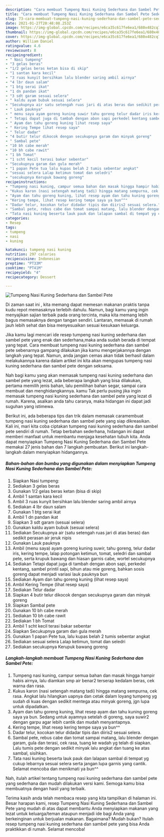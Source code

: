 ```yaml
---
description: "Cara membuat Tumpeng Nasi Kuning Sederhana dan Sambel Pete Sederhana dan Mudah Dibuat"
title: "Cara membuat Tumpeng Nasi Kuning Sederhana dan Sambel Pete Sederhana dan Mudah Dibuat"
slug: 73-cara-membuat-tumpeng-nasi-kuning-sederhana-dan-sambel-pete-sederhana-dan-mudah-dibuat
date: 2021-01-27T20:48:08.253Z
image: https://img-global.cpcdn.com/recipes/e6ca35c617fe6ea1/680x482cq70/tumpeng-nasi-kuning-sederhana-dan-sambel-pete-foto-resep-utama.jpg
thumbnail: https://img-global.cpcdn.com/recipes/e6ca35c617fe6ea1/680x482cq70/tumpeng-nasi-kuning-sederhana-dan-sambel-pete-foto-resep-utama.jpg
cover: https://img-global.cpcdn.com/recipes/e6ca35c617fe6ea1/680x482cq70/tumpeng-nasi-kuning-sederhana-dan-sambel-pete-foto-resep-utama.jpg
author: William Daniel
ratingvalue: 4.6
reviewcount: 8
recipeingredient:
- " Nasi tumpeng"
- "3 gelas beras"
- "1/2 gelas beras ketan bisa di skip"
- "1 santan kara kecil"
- "3 ruas kunyit bersihkan lalu blender saring ambil airnya"
- "4 lbr daun salam"
- "1 btg serai ikat"
- "1 dn pandan ikat"
- "3 sdt garam sesuai selera"
- " kaldu ayam bubuk sesuai selera"
- "Secukupnya air satu setengah ruas jari di atas beras dan sedikit perasan air jeruk nipis"
- " Lauk pauknya"
- " menu saya ayam goreng kuning suwir tahu goreng telur dadar iris kering tempe lalap potongan ketimun tomat seledri dan sambal pete serta krupuk bawang dan hiasan garnis cabe wortel secukupnya"
- " Tetapi dapat juga di tambah dengan abon sapi perkedel kentang sambel printil sapi bihun atau mie goreng bahkan sosis goreng dapat menjadi variasi lauk pauknya bun"
- " Ayam dan tahu goreng kuning lihat resep saya"
- " Kering Tempe lihat resep saya"
- " Telur dadar"
- "4 butir telur dikocok dengan secukupnya garam dan minyak goreng"
- " Sambal pete"
- "10 bh cabe merah"
- "10 bh cabe rawit"
- "1 bh Tomat"
- "1 scht kecil terasi bakar sebentar"
- "Secukupnya garam dan gula merah"
- "1 papan Pete tua lalu kupas belah 2 tumis sebentar angkat"
- "sesuai selera Lalap ketimun tomat dan seledri"
- "secukupnya Kerupuk bawang goreng"
recipeinstructions:
- "Tumpeng nasi kuning, campur semua bahan dan masak hingga hampir habis airnya, lalu diamkan smp air benar2 terserap kedalam beras, cek warna dan rasa."
- "Kukus karon (nasi setengah matang tadi) hingga matang sempurna, cek rasa. Angkat lalu hilangkan uapnya dan cetak dalam loyang tumpeng yg sudah di kuas dengan sedikit mentega atau minyak goreng, jgn lupa untuk dipadatkan."
- "Ayam dan tahu goreng kuning, lihat resep ayam dan tahu kuning goreng saya ya bun. Sedang untuk ayamnya setelah di goreng, saya suwir2 dengan garpu agar lebih cantik dan mudah menyantapnya."
- "Kering tempe, lihat resep kering tempe saya ya bun^^"
- "Dadar telur, kocokan telur didadar tipis dan diiris2 sesuai selera."
- "Sambal pete, rebus cabe dan tomat sampai matang, lalu blender dengan garam, gula dan terasi, cek rasa, tuang ke wadah yg telah di siapkan. Lalu tumis pete dengan sedikit minyak lalu angkat dan tuang ke atas sambal, sisihkan."
- "Tata nasi kuning beserta lauk pauk dan lalapan sambal di tempat yg cukup lebarnya sesuai selera serta jangan lupa garnis yang cantik. Selamat mencoba dan menikmati ya bun^^"
categories:
- Resep
tags:
- tumpeng
- nasi
- kuning

katakunci: tumpeng nasi kuning 
nutrition: 297 calories
recipecuisine: Indonesian
preptime: "PT33M"
cooktime: "PT41M"
recipeyield: "4"
recipecategory: Dessert

---
```



![Tumpeng Nasi Kuning Sederhana dan Sambel Pete](https://img-global.cpcdn.com/recipes/e6ca35c617fe6ea1/680x482cq70/tumpeng-nasi-kuning-sederhana-dan-sambel-pete-foto-resep-utama.jpg)

Di zaman  saat ini , kita memang dapat memesan makanan praktis tanpa kudu repot memasaknya terlebih dahulu. Namun, bagi kamu yang ingin menyajikan sajian terbaik pada orang tercinta, maka kita memang lebih bagus memasaknya dengan tangan sendiri. Lantaran, memasak di rumah jauh lebih sehat dan bisa menyesuaikan sesuai kesukaan keluarga.

Jika kamu lagi mencari ide resep tumpeng nasi kuning sederhana dan sambel pete yang enak dan sederhana,maka anda sudah berada di tempat yang tepat. Cara membuat tumpeng nasi kuning sederhana dan sambel pete  sebenarnya gampang dilakukan jika kamu mengerjakannya dengan langkah yang tepat. Namun, anda jangan cemas akan tidak berhasil dalam melakukannya 
karena dalam artikel ini kita akan mengupas tumpeng nasi kuning sederhana dan sambel pete dengan seksama.  



Nah bagi kamu yang akan memasak tumpeng nasi kuning sederhana dan sambel pete yang lezat, ada beberapa langkah yang bisa dilakukan, pertama memilih jenis bahan, lalu pemilihan bahan segar, sampai cara membuat dan menghidangkannya. kamu Tak perlu pusing jika ingin memasak tumpeng nasi kuning sederhana dan sambel pete yang lezat di rumah. Karena, asalkan anda  tahu caranya, maka hidangan ini dapat jadi suguhan yang istimewa.

Berikut ini, ada beberapa tips dan trik dalam memasak caramembuat tumpeng nasi kuning sederhana dan sambel pete yang siap dikreasikan. Kali ini, mari kita coba ciptakan tumpeng nasi kuning sederhana dan sambel pete sendiri di rumah. Tetap berbahan sederhana, hidangan ini dapat memberi manfaat untuk membantu menjaga kesehatan tubuh kita. Anda dapat menyiapkan Tumpeng Nasi Kuning Sederhana dan Sambel Pete memakai 27 jenis bahan dan 7 langkah pembuatan. Berikut ini langkah-langkah dalam menyiapkan hidangannya.

<!--inarticleads1-->

##### Bahan-bahan dan bumbu yang digunakan dalam menyiapkan Tumpeng Nasi Kuning Sederhana dan Sambel Pete:

1. Siapkan  Nasi tumpeng:
1. Sediakan 3 gelas beras
1. Gunakan 1/2 gelas beras ketan (bisa di skip)
1. Ambil 1 santan kara kecil
1. Ambil 3 ruas kunyit bersihkan lalu blender saring ambil airnya
1. Sediakan 4 lbr daun salam
1. Gunakan 1 btg serai ikat
1. Ambil 1 dn pandan ikat
1. Siapkan 3 sdt garam (sesuai selera)
1. Gunakan  kaldu ayam bubuk (sesuai selera)
1. Sediakan Secukupnya air (satu setengah ruas jari di atas beras) dan sedikit perasan air jeruk nipis
1. Gunakan  Lauk pauknya
1. Ambil  (menu saya) ayam goreng kuning suwir, tahu goreng, telur dadar iris, kering tempe, lalap potongan ketimun, tomat, seledri dan sambal pete, serta krupuk bawang dan hiasan garnis cabe, wortel secukupnya
1. Sediakan  Tetapi dapat juga di tambah dengan abon sapi, perkedel kentang, sambel printil sapi, bihun atau mie goreng, bahkan sosis goreng dapat menjadi variasi lauk pauknya bun
1. Sediakan  Ayam dan tahu goreng kuning (lihat resep saya)
1. Ambil  Kering Tempe (lihat resep saya)
1. Sediakan  Telur dadar
1. Siapkan 4 butir telur dikocok dengan secukupnya garam dan minyak goreng
1. Siapkan  Sambal pete
1. Gunakan 10 bh cabe merah
1. Sediakan 10 bh cabe rawit
1. Sediakan 1 bh Tomat
1. Ambil 1 scht kecil terasi bakar sebentar
1. Siapkan Secukupnya garam dan gula merah
1. Gunakan 1 papan Pete tua, lalu kupas belah 2 tumis sebentar angkat
1. Sediakan sesuai selera Lalap ketimun, tomat dan seledri
1. Sediakan secukupnya Kerupuk bawang goreng




<!--inarticleads2-->

##### Langkah-langkah membuat Tumpeng Nasi Kuning Sederhana dan Sambel Pete:

1. Tumpeng nasi kuning, campur semua bahan dan masak hingga hampir habis airnya, lalu diamkan smp air benar2 terserap kedalam beras, cek warna dan rasa.
1. Kukus karon (nasi setengah matang tadi) hingga matang sempurna, cek rasa. Angkat lalu hilangkan uapnya dan cetak dalam loyang tumpeng yg sudah di kuas dengan sedikit mentega atau minyak goreng, jgn lupa untuk dipadatkan.
1. Ayam dan tahu goreng kuning, lihat resep ayam dan tahu kuning goreng saya ya bun. Sedang untuk ayamnya setelah di goreng, saya suwir2 dengan garpu agar lebih cantik dan mudah menyantapnya.
1. Kering tempe, lihat resep kering tempe saya ya bun^^
1. Dadar telur, kocokan telur didadar tipis dan diiris2 sesuai selera.
1. Sambal pete, rebus cabe dan tomat sampai matang, lalu blender dengan garam, gula dan terasi, cek rasa, tuang ke wadah yg telah di siapkan. Lalu tumis pete dengan sedikit minyak lalu angkat dan tuang ke atas sambal, sisihkan.
1. Tata nasi kuning beserta lauk pauk dan lalapan sambal di tempat yg cukup lebarnya sesuai selera serta jangan lupa garnis yang cantik. Selamat mencoba dan menikmati ya bun^^




Nah, itulah artikel tentang  tumpeng nasi kuning sederhana dan sambel pete  yang sederhana dan mudah dilakukan versi kami. Semoga kamu bisa membuatnya dengan hasil yang terbaik. 

Terima kasih anda telah membaca resep yang kita tampilkan di halaman ini. Besar harapan kami, resep  Tumpeng Nasi Kuning Sederhana dan Sambel Pete yang mudah di atas dapat membantu Anda menyiapkan makanan yang lezat untuk keluarga/teman ataupun menjadi ide bagi Anda yang berkeinginan untuk berjualan makanan. Bagaimana? Mudah bukan? Itulah resep tumpeng nasi kuning sederhana dan sambel pete yang bisa Anda praktikkan di rumah. Selamat mencoba!

